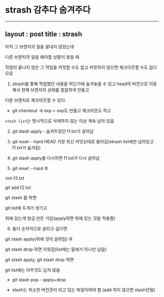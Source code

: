 # strash 감추다 숨겨주다
-------
layout : post
title : strash
-------

아직 그 브렌치의 일을 끝내지 않았는데 

다른 브렌치의 일을 해야할 상황이 왔을 때 

작업이 끝나지 않은 그 작업을 커밋할 수도 없고 커밋하지 않으면 체크아웃할 수도 없으므로

1. strash를 통해 작업했던 내용을 어딘가에 숨겨놓을 수 있고 head의 버전으로 이동해서 현재 브렌치의 상태를 깔끔하게 만들고

다른 브렌치로 체크아웃할 수 있다.

* git checkout -b exp = exp도 만들고 체크아웃도 하고

`stash list`는 명시적으로 삭제하지 않는 이상 계속 남아 있음

2. git stash apply - 숨겨두었던 f1.txt가 살아남

3. git reset --hard HEAD 가장 최신 커밋상태로 돌아감(strash list에만 남아있고 f1.txt가 숨겨짐)

4. git stash apply를 다시하면 f1.txt가 다시 살아남

5. git reset --hard 후

vim f2.txt

git add f2.txt

git stash 를 하면 

git list에 두개가 생기고

위에 있는게 방금 만든 거임(apply하면 위에 있는 것을 적용함)

6. 둘다 순차적으로 살리고 싶다면

git stash apply(위에 것이 살려짐) 후

git stash drop 하면 지워짐(list에는 밑에거 하나만 남음)

git stash apply; git stash drop 하면

git list에는 아무것도 남지 않음

* git stash pop - apply+drop

* stash는 최소한 버전관리 되고 있는 파일이여야 함 (add 하지 않으면 stash안됨)

